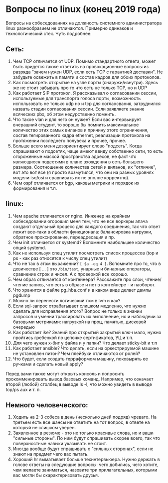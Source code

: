 # Вопросы по linux (конец 2019 года)
Вопросы на собеседованиях на должность системного администратора linux разнообразием не отличаются.
Примерно одинаков и технологический стек. Чуть подробнее:

## Сеть:
1. Чем TCP отличается от UDP. Помимо стандартного ответа, может быть придется также ответить на провокационные вопросы из разряда "зачем нужен UDP, если есть TCP с гарантией доставки". Не забудьте освежить в памяти и состав кадров для обоих протоколов.
2. Как посмотреть открытые на узле порты (снаружи/изнутри). Здесь же не стоит забывать про то что есть не только TCP, но и UDP
3. Как работает SIP протокол. Я рассказывал о согласовании сессии, используемые для транспорта голоса порты, возможность использовать не только udp но и tcp для соглаосвания, затруднился назвать стадии согласования сессии. Если заявляете знание всяческих pbx, об этом недурственно помнить.
4. Что такое vlan и для чего он нужен? Если вас интервьирует вчерашний студент, то хорошо бы помнить максимальное количество этих самых виланов и причину этого ограничения, состав тегированного кадра ethernet, реализации протокола на протяжении последнего полувека и прочее, прочее.
5. Больше всего меня дезориентирует слово "подсеть". Когда спрашивают о подсетях, чаще имеют ввиду собственно сети, то есть огороженные маской пространства адресов, не факт что являющиеся подсетями в плане вхождения в сеть большего размера. Соотношение количества сетей и виланов, их "отличие", вот это вот все (я просто возмутился, что они на разных уровнях модели iso/osi и сравнивать их не вполне корректно). 
6. Чем ospf отличается от bgp, каковы метрики и порядок их формирования и т.п.

## linux:
1. Чем apache отличается от nginx. Инженер на крайнем собеседовании огорошил меня тем, что не все воркеры апача создают отдельный процесс для каждого соединения, так что ответ лежит все-таки в области функционала: балансировка нагрузки, обратное проксирование, переадресация и пр.
2. Чем init отличается от systemd? Вспомните наибольшее количество опций systemd.
3. Как не используя спец утилит посмотреть список процессов (top и ps - как раз относятся к числу спец утилит)
4. Что не так в этом выражении? ```[ $a -eq 4 ]```. Вспомните про то, что в девичестве [ ... ] это ```/bin/test```, унарные и бинарные операторы, сравнение строк и чисел. А с проверкой все хорошо.
5. Чем образ отличается от контейнера? Расскажите про слои, чтение/чтение запись, что есть в образе и нет в контейнере - и наоборот.
6. Что хранится в файле pg_hba.conf и в каком виде делает дампы pgdump
7. Можно ли перенести логический том в lvm и как?
8. Если sql-запрос отрабатывает слишком медленно, что нужно сделать для исправления этого? Вопрос не только в знании запросов и умении трассировать их выполнение, но и наблюдеии за базовыми метриками: нагрузкой на проц, памятью, дисковой очередью
9. Как работает ike? Знаний про открытый закрытый ключ мало, нужно пройтись гребенкой по цепочке сертификатов, УЦ и т.п. 
10. Для чего нужен x-бит у файла и у папки? Что делает sticky-bit и т.п 
11. Как работает ansible? Что делать, если на оркестрируемой машине не установлен питон? Чем плейбуки отличаются от ролей?
12. Что будет, если создать терраформом машину, поковырять ее ручками и сделать новый apply?
 
Перед вами также могут открыть консоль и попросить прокомменировать вывод базовых команд. Например, что означает второй (любой) столбец в выводе ls -l, что можно увидеть в выводе top/ps aux и т. п. 

## Немного человеческого:
1. Ходить на 2-3 собеса в день (несколько дней подряд) чревато. На третьем есть все шансы не ответить на тот вопрос, в ответе на который не слишком уверен.
2. Заявленное в резюме - это не только красивые слова, но и ваши "сильные стороны". По ним будут спрашивать скорее всего, так что поверхностные навыки указывать не стоит.
3. Иногда вообще будут спрашивать о "сильных сторонах", если не знают на предмет чего вас пытать.
4. Хороший hr выматывает больше техинтервьюера. Нужно держать в голове ответы на следующие вопросы: чего добились, чего хотите, чем желаете заниматься, назовите три прилагательных, которыми вас могли бы охарактеризовать друзья.
